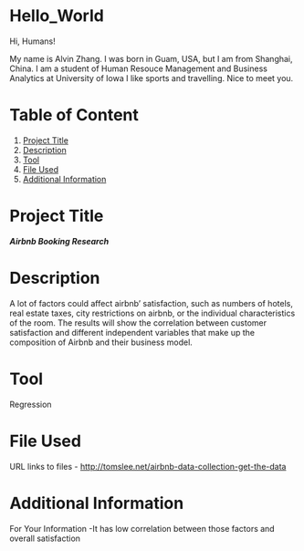 # Hello_World

Hi, Humans!

My name is Alvin Zhang. I was born in Guam, USA, but I am from Shanghai, China. 
I am a student of Human Resouce Management and Business Analytics at University of Iowa
I like sports and travelling. 
Nice to meet you.

# **Table of Content**
1. [Project Title](#Project-Title) 
2. [Description](#Description)
3. [Tool](#Tool)
4. [File Used](#File-Used)
5. [Additional Information](#Additional-Information)


# Project Title
***Airbnb Booking Research***

# Description
A lot of factors could affect airbnb’ satisfaction, such as numbers of hotels, real estate taxes, city restrictions on airbnb, or the individual characteristics of the room. 
The results will show the correlation between customer satisfaction and different independent variables that make up the composition of Airbnb and their business model.  

# Tool
Regression 
# File Used
URL links to files - http://tomslee.net/airbnb-data-collection-get-the-data
# Additional Information
For Your Information -It has low correlation between those factors and overall satisfaction

